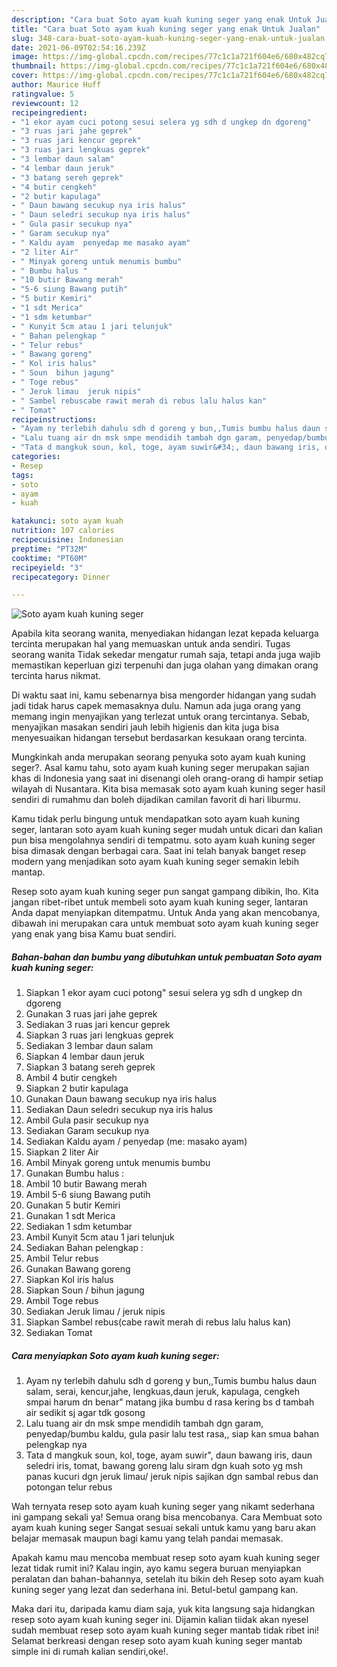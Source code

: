 ```yaml
---
description: "Cara buat Soto ayam kuah kuning seger yang enak Untuk Jualan"
title: "Cara buat Soto ayam kuah kuning seger yang enak Untuk Jualan"
slug: 348-cara-buat-soto-ayam-kuah-kuning-seger-yang-enak-untuk-jualan
date: 2021-06-09T02:54:16.239Z
image: https://img-global.cpcdn.com/recipes/77c1c1a721f604e6/680x482cq70/soto-ayam-kuah-kuning-seger-foto-resep-utama.jpg
thumbnail: https://img-global.cpcdn.com/recipes/77c1c1a721f604e6/680x482cq70/soto-ayam-kuah-kuning-seger-foto-resep-utama.jpg
cover: https://img-global.cpcdn.com/recipes/77c1c1a721f604e6/680x482cq70/soto-ayam-kuah-kuning-seger-foto-resep-utama.jpg
author: Maurice Huff
ratingvalue: 5
reviewcount: 12
recipeingredient:
- "1 ekor ayam cuci potong sesui selera yg sdh d ungkep dn dgoreng"
- "3 ruas jari jahe geprek"
- "3 ruas jari kencur geprek"
- "3 ruas jari lengkuas geprek"
- "3 lembar daun salam"
- "4 lembar daun jeruk"
- "3 batang sereh geprek"
- "4 butir cengkeh"
- "2 butir kapulaga"
- " Daun bawang secukup nya iris halus"
- " Daun seledri secukup nya iris halus"
- " Gula pasir secukup nya"
- " Garam secukup nya"
- " Kaldu ayam  penyedap me masako ayam"
- "2 liter Air"
- " Minyak goreng untuk menumis bumbu"
- " Bumbu halus "
- "10 butir Bawang merah"
- "5-6 siung Bawang putih"
- "5 butir Kemiri"
- "1 sdt Merica"
- "1 sdm ketumbar"
- " Kunyit 5cm atau 1 jari telunjuk"
- " Bahan pelengkap "
- " Telur rebus"
- " Bawang goreng"
- " Kol iris halus"
- " Soun  bihun jagung"
- " Toge rebus"
- " Jeruk limau  jeruk nipis"
- " Sambel rebuscabe rawit merah di rebus lalu halus kan"
- " Tomat"
recipeinstructions:
- "Ayam ny terlebih dahulu sdh d goreng y bun,,Tumis bumbu halus daun salam, serai, kencur,jahe, lengkuas,daun jeruk, kapulaga, cengkeh smpai harum dn benar&#34; matang jika bumbu d rasa kering bs d tambah air sedikit sj agar tdk gosong"
- "Lalu tuang air dn msk smpe mendidih tambah dgn garam, penyedap/bumbu kaldu, gula pasir lalu test rasa,, siap kan smua bahan pelengkap nya"
- "Tata d mangkuk soun, kol, toge, ayam suwir&#34;, daun bawang iris, daun seledri iris, tomat, bawang goreng lalu siram dgn kuah soto yg msh panas kucuri dgn jeruk limau/ jeruk nipis sajikan dgn sambal rebus dan potongan telur rebus"
categories:
- Resep
tags:
- soto
- ayam
- kuah

katakunci: soto ayam kuah 
nutrition: 107 calories
recipecuisine: Indonesian
preptime: "PT32M"
cooktime: "PT60M"
recipeyield: "3"
recipecategory: Dinner

---
```



![Soto ayam kuah kuning seger](https://img-global.cpcdn.com/recipes/77c1c1a721f604e6/680x482cq70/soto-ayam-kuah-kuning-seger-foto-resep-utama.jpg)

Apabila kita seorang wanita, menyediakan hidangan lezat kepada keluarga tercinta merupakan hal yang memuaskan untuk anda sendiri. Tugas seorang  wanita Tidak sekedar mengatur rumah saja, tetapi anda juga wajib memastikan keperluan gizi terpenuhi dan juga olahan yang dimakan orang tercinta harus nikmat.

Di waktu  saat ini, kamu sebenarnya bisa mengorder hidangan yang sudah jadi tidak harus capek memasaknya dulu. Namun ada juga orang yang memang ingin menyajikan yang terlezat untuk orang tercintanya. Sebab, menyajikan masakan sendiri jauh lebih higienis dan kita juga bisa menyesuaikan hidangan tersebut berdasarkan kesukaan orang tercinta. 



Mungkinkah anda merupakan seorang penyuka soto ayam kuah kuning seger?. Asal kamu tahu, soto ayam kuah kuning seger merupakan sajian khas di Indonesia yang saat ini disenangi oleh orang-orang di hampir setiap wilayah di Nusantara. Kita bisa memasak soto ayam kuah kuning seger hasil sendiri di rumahmu dan boleh dijadikan camilan favorit di hari liburmu.

Kamu tidak perlu bingung untuk mendapatkan soto ayam kuah kuning seger, lantaran soto ayam kuah kuning seger mudah untuk dicari dan kalian pun bisa mengolahnya sendiri di tempatmu. soto ayam kuah kuning seger bisa dimasak dengan berbagai cara. Saat ini telah banyak banget resep modern yang menjadikan soto ayam kuah kuning seger semakin lebih mantap.

Resep soto ayam kuah kuning seger pun sangat gampang dibikin, lho. Kita jangan ribet-ribet untuk membeli soto ayam kuah kuning seger, lantaran Anda dapat menyiapkan ditempatmu. Untuk Anda yang akan mencobanya, dibawah ini merupakan cara untuk membuat soto ayam kuah kuning seger yang enak yang bisa Kamu buat sendiri.

<!--inarticleads1-->

##### Bahan-bahan dan bumbu yang dibutuhkan untuk pembuatan Soto ayam kuah kuning seger:

1. Siapkan 1 ekor ayam cuci potong&#34; sesui selera yg sdh d ungkep dn dgoreng
1. Gunakan 3 ruas jari jahe geprek
1. Sediakan 3 ruas jari kencur geprek
1. Siapkan 3 ruas jari lengkuas geprek
1. Sediakan 3 lembar daun salam
1. Siapkan 4 lembar daun jeruk
1. Siapkan 3 batang sereh geprek
1. Ambil 4 butir cengkeh
1. Siapkan 2 butir kapulaga
1. Gunakan  Daun bawang secukup nya iris halus
1. Sediakan  Daun seledri secukup nya iris halus
1. Ambil  Gula pasir secukup nya
1. Sediakan  Garam secukup nya
1. Sediakan  Kaldu ayam / penyedap (me: masako ayam)
1. Siapkan 2 liter Air
1. Ambil  Minyak goreng untuk menumis bumbu
1. Gunakan  Bumbu halus :
1. Ambil 10 butir Bawang merah
1. Ambil 5-6 siung Bawang putih
1. Gunakan 5 butir Kemiri
1. Gunakan 1 sdt Merica
1. Sediakan 1 sdm ketumbar
1. Ambil  Kunyit 5cm atau 1 jari telunjuk
1. Sediakan  Bahan pelengkap :
1. Ambil  Telur rebus
1. Gunakan  Bawang goreng
1. Siapkan  Kol iris halus
1. Siapkan  Soun / bihun jagung
1. Ambil  Toge rebus
1. Sediakan  Jeruk limau / jeruk nipis
1. Siapkan  Sambel rebus(cabe rawit merah di rebus lalu halus kan)
1. Sediakan  Tomat




<!--inarticleads2-->

##### Cara menyiapkan Soto ayam kuah kuning seger:

1. Ayam ny terlebih dahulu sdh d goreng y bun,,Tumis bumbu halus daun salam, serai, kencur,jahe, lengkuas,daun jeruk, kapulaga, cengkeh smpai harum dn benar&#34; matang jika bumbu d rasa kering bs d tambah air sedikit sj agar tdk gosong
1. Lalu tuang air dn msk smpe mendidih tambah dgn garam, penyedap/bumbu kaldu, gula pasir lalu test rasa,, siap kan smua bahan pelengkap nya
1. Tata d mangkuk soun, kol, toge, ayam suwir&#34;, daun bawang iris, daun seledri iris, tomat, bawang goreng lalu siram dgn kuah soto yg msh panas kucuri dgn jeruk limau/ jeruk nipis sajikan dgn sambal rebus dan potongan telur rebus




Wah ternyata resep soto ayam kuah kuning seger yang nikamt sederhana ini gampang sekali ya! Semua orang bisa mencobanya. Cara Membuat soto ayam kuah kuning seger Sangat sesuai sekali untuk kamu yang baru akan belajar memasak maupun bagi kamu yang telah pandai memasak.

Apakah kamu mau mencoba membuat resep soto ayam kuah kuning seger lezat tidak rumit ini? Kalau ingin, ayo kamu segera buruan menyiapkan peralatan dan bahan-bahannya, setelah itu bikin deh Resep soto ayam kuah kuning seger yang lezat dan sederhana ini. Betul-betul gampang kan. 

Maka dari itu, daripada kamu diam saja, yuk kita langsung saja hidangkan resep soto ayam kuah kuning seger ini. Dijamin kalian tiidak akan nyesel sudah membuat resep soto ayam kuah kuning seger mantab tidak ribet ini! Selamat berkreasi dengan resep soto ayam kuah kuning seger mantab simple ini di rumah kalian sendiri,oke!.


